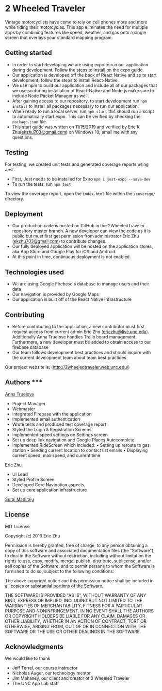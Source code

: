 # 2 Wheeled Traveler

Vintage motorcyclists have come to rely on cell phones more and more while riding their motorcycles. This app eliminates the need for multiple apps by combining features like speed, weather, and gas onto a single screen that overlays your standard mapping program.

## Getting started

- In order to start developing we are using expo to run our application during development. Follow the steps to install on the expo guide. 
- Our application is developed off the back of React Native and so to start development, follow the steps to install React-Native.
- We use npm to build our application and include all of our packages that we use so during installation of React-Native and Node.js make sure to include Node Packet Manager as well.
- After gaining access to our repository, to start development run `npm install` to install all packages necessary to run our application.
- When ready to run a local server, run `npm start` this should run a script to automatically start expo. This can be verified by checking the `package.json` file.
- This start guide was written on 11/15/2019 and verified by Eric K Zhu(ekzhu703@gmail.com) on Windows 10; email me with any questions.

## Testing

For testing, we created unit tests and generated coverage reports using Jest.
- First,  Jest needs to be installed for Expo
`npm i jest-expo --save-dev`
- To run the tests, run
`npm test`

To view the coverage report, open the `index.html` file within the `/coverage/` directory. 

## Deployment

- Our production code is hosted on GitHub in the 2WheeledTraveler repository master branch. A new developer can view the code as it is public but must first get permission from administrator Eric Zhu (ekzhu703@gmail.com) to contribute changes.
- Our fully deployed application will be hosted on the application stores, aka App Store and Google Play for iOS and Android.
- At this point in time, continuous deployment is not enabled.

## Technologies used

- We are using Google Firebase's database to manage users and their data
- Our navigation is provided by Google Maps
- Our application is built off of the React Native infrastructure

## Contributing

- Before contributing to the application, a new contributor must first request access from current admin Eric Zhu (ericzhu@live.unc.edu). Additionally Anna Truelove handles Trello board management. Furthermore, a new developer must be added to obtain access to our firebase database
- Our team follows development best practices and should inquire with the current development team about team best practices.

Our project website is: (http://2wheeledtraveler.web.unc.edu/)

## Authors ***

[Anna Truelove](https://github.com/annatruelove)
- Project Manager
- Webmaster
- Integrated Firebase with the application
- Implemented email authentication
- Wrote tests and produced test coverage report
- Styled the Login & Registration Screens
- Implemented speed settings on Settings screen
- Set up deep link navigation and Google Places Autocomplete
- Implemented RideScreen which included:
• Setting up reroute to gas station
• Sending current location to contact list emails
• Displaying current speed, max speed, and current time

[Eric Zhu](https://github.com/eric-k-zhu)
- UI Lead
- Styled Profile Screen
- Developed Core Navigation aspects
- Set up core application infrastructure

[Suraj Madiraju](https://github.com/madirajusuraj)

## License

MIT License

Copyright (c) 2019 Eric Zhu

Permission is hereby granted, free of charge, to any person obtaining a copy
of this software and associated documentation files (the "Software"), to deal
in the Software without restriction, including without limitation the rights
to use, copy, modify, merge, publish, distribute, sublicense, and/or sell
copies of the Software, and to permit persons to whom the Software is
furnished to do so, subject to the following conditions:

The above copyright notice and this permission notice shall be included in all
copies or substantial portions of the Software.

THE SOFTWARE IS PROVIDED "AS IS", WITHOUT WARRANTY OF ANY KIND, EXPRESS OR
IMPLIED, INCLUDING BUT NOT LIMITED TO THE WARRANTIES OF MERCHANTABILITY,
FITNESS FOR A PARTICULAR PURPOSE AND NONINFRINGEMENT. IN NO EVENT SHALL THE
AUTHORS OR COPYRIGHT HOLDERS BE LIABLE FOR ANY CLAIM, DAMAGES OR OTHER
LIABILITY, WHETHER IN AN ACTION OF CONTRACT, TORT OR OTHERWISE, ARISING FROM,
OUT OF OR IN CONNECTION WITH THE SOFTWARE OR THE USE OR OTHER DEALINGS IN THE
SOFTWARE.

## Acknowledgments

We would like to thank 
- Jeff Terrel, our course instructor 
- Nicholas Auger, our technology mentor
- Jim Mahaney, our client and creator of 2 Wheeled Traveler
- The UNC App Lab staff
